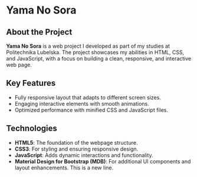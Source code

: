 # Yama No Sora

## About the Project
**Yama No Sora** is a web project I developed as part of my studies at Politechnika Lubelska. The project showcases my abilities in HTML, CSS, and JavaScript, with a focus on building a clean, responsive, and interactive web page.

## Key Features
- Fully responsive layout that adapts to different screen sizes.
- Engaging interactive elements with smooth animations.
- Optimized performance with minified CSS and JavaScript files.

## Technologies
- **HTML5**: The foundation of the webpage structure.
- **CSS3**: For styling and ensuring responsive design.
- **JavaScript**: Adds dynamic interactions and functionality.
- **Material Design for Bootstrap (MDB)**: For additional UI components and layout enhancements.
This is a new line.

